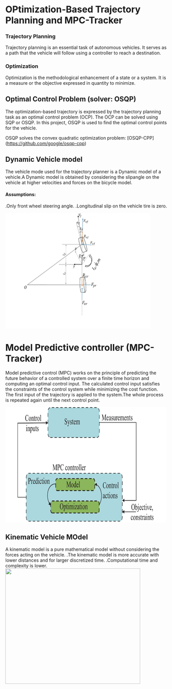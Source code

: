 # OPtimization-Based Trajectory Planning and MPC-Tracker
### Trajectory Planning 
Trajectory planning is an essential task of autonomous vehicles. It serves as a path that the vehicle will follow using a controller to reach a destination.
### Optimization
Optimization is the methodological enhancement of a state or a system. It is a measure or the objective expressed in quantity to minimize.
## Optimal Control Problem (solver: OSQP)
The optimization-based trajectory is expressed by the trajectory planning task as an optimal control problem (OCP).
The OCP can be solved using SQP or OSQP. In this project, OSQP is used to find the optimal control points for the vehicle.

OSQP solves the convex quadratic optimization problem: [OSQP-CPP] (https://github.com/google/osqp-cpp)
## Dynamic Vehicle model
The vehicle mode used for the trajectory planner is a Dynamic model of a vehicle.A Dynamic model is obtained by considering the slipangle on the vehicle at higher velocities and forces on the bicycle model. 
#### Assumptions:
.Only front wheel steering angle.
.Longitudinal slip on the vehicle tire is zero.

<img src="Images/Dznamic.jpg" width=450 height=360>

# Model Predictive controller (MPC-Tracker)
Model predictive control (MPC) works on the principle of predicting the future behavior of a controlled system over a finite time horizon and computing an optimal control input. The calculated control input satisfies the constraints of the control system while minimizing the cost function. 
The first input of the trajectory is applied to the system.The whole process is repeated again until the next control point.

<img src="Images/MPC.jpg" width=500 height=360>

## Kinematic Vehicle MOdel
A kinematic model is a pure mathematical model without considering the forces acting on the vehicle. 
.The kinematic model is more accurate with lower distances and for larger discretized time.
.Computational time and complexity is lower.
<img src="https://github.com/user-attachments/assets/2de6605e-24f0-4008-8fbc-350c66908934" width=420 height=360>